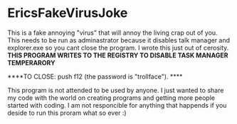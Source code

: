 # EricsFakeVirusJoke
This is a fake annoying "virus" that will annoy the living crap out of you. 
This needs to be run as adminastrator because it disables talk manager and explorer.exe so you cant close the program. 
I wrote this just out of cerosity. 
****THIS PROGRAM WRITES TO THE REGISTRY TO DISABLE TASK MANAGER TEMPERARORY****

****TO CLOSE: push f12 (the password is "trollface"). ****

This program is not attended to be used by anyone. 
I just wanted to share my code with the world on creating programs and getting more people started with coding.
I am not responcible for anything that happends if you deside to run this proram what so ever :)
